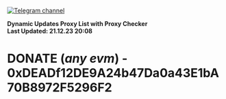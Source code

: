 [![Telegram channel](https://img.shields.io/endpoint?url=https://runkit.io/damiankrawczyk/telegram-badge/branches/master?url=https://t.me/n4z4v0d)](https://t.me/n4z4v0d) 

**Dynamic Updates Proxy List with Proxy Checker**  
**Last Updated: 21.12.23 20:08**

# DONATE (_any evm_) - 0xDEADf12DE9A24b47Da0a43E1bA70B8972F5296F2
